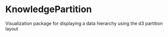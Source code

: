 # KnowledgePartition
Visualization package for displaying a data hierarchy using the d3 partition layout
